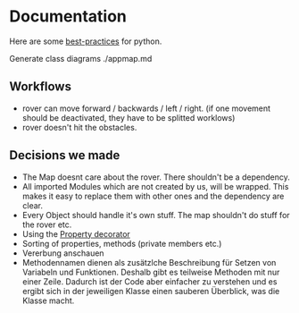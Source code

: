 # Documentation

Here are some [best-practices] for python.

[best-practices]: https://data-flair.training/blogs/python-best-practices

Generate class diagrams ./appmap.md

## Workflows

* rover can move forward / backwards / left / right. (if one movement should be deactivated, they have to be splitted worklows)
* rover doesn't hit the obstacles.

## Decisions we made

* The Map doesnt care about the rover. There shouldn't be a dependency.
* All imported Modules which are not created by us, will be wrapped. This makes it easy to replace them with other ones and the dependency are clear.
* Every Object should handle it's own stuff. The map shouldn't do stuff for the rover etc.
* Using the [Property decorator]
* Sorting of properties, methods (private members etc.)
* Vererbung anschauen
* Methodennamen dienen als zusätzlche Beschreibung für Setzen von Variabeln und Funktionen. Deshalb gibt es teilweise Methoden mit nur einer Zeile. Dadurch
ist der Code aber einfacher zu verstehen und es ergibt sich in der jeweiligen Klasse einen sauberen Überblick, was die Klasse macht.

[Property decorator]: [https://www.programiz.com/python-programming/property]
